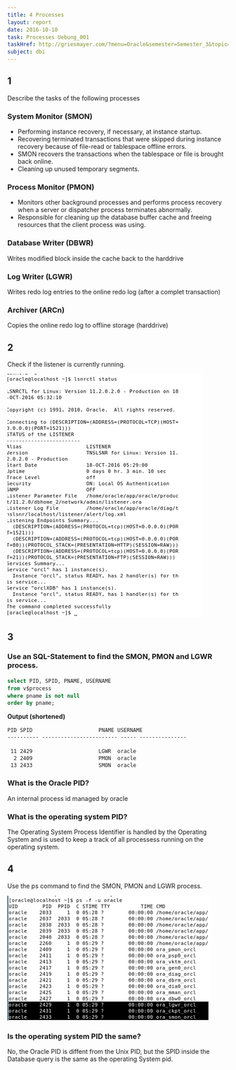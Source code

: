 ```yaml
---
title: 4 Processes
layout: report
date: 2016-10-10
task: Processes Uebung_001
taskHref: http://griesmayer.com/?menu=Oracle&semester=Semester_3&topic=04_Processes
subject: dbi
---
```

## 1
Describe the tasks of the following processes
### System Monitor (SMON)
- Performing instance recovery, if necessary, at instance startup.
- Recovering terminated transactions that were skipped during instance recovery because of file-read or tablespace offline errors.
- SMON recovers the transactions when the tablespace or file is brought back online.
- Cleaning up unused temporary segments.

### Process Monitor (PMON)
- Monitors other background processes and performs process recovery when a server or dispatcher process terminates abnormally.
- Responsible for cleaning up the database buffer cache and freeing resources that the client process was using.

### Database Writer (DBWR)
Writes modified block inside the cache back to the harddrive

### Log Writer (LGWR)
Writes redo log entries to the online redo log (after a complet transaction)

### Archiver (ARCn)
Copies the online redo log to offline storage (harddrive)

## 2
Check if the listener is currently running.

![](listener.png)

## 3
### Use an SQL-Statement to find the SMON, PMON and LGWR process.

```sql
select PID, SPID, PNAME, USERNAME
from v$process
where pname is not null
order by pname;
```
**Output (shortened)**
```
PID SPID                     PNAME USERNAME      
---------- ------------------------ ----- ---------------

 11 2429                     LGWR  oracle
  2 2409                     PMON  oracle
 13 2433                     SMON  oracle
```

### What is the Oracle PID?
An internal process id managed by oracle

### What is the operating system PID?
The Operating System Process Identifier is handled by the Operating System and is used to keep a track of all processess running on the operating system.

## 4
Use the ps command to find the SMON, PMON and LGWR process.

![](ps.png)
### Is the operating system PID the same?
No, the Oracle PID is diffent from the Unix PID, but the SPID inside the Database query is the same as the operating System pid.
